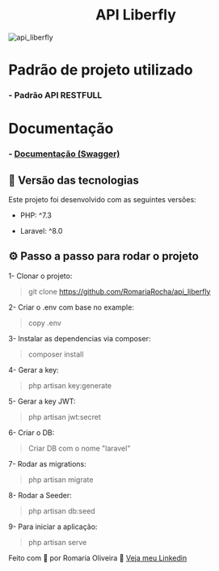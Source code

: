 <h1 align="center"> API Liberfly </h1>

<img src="https://i.ibb.co/4pFmFj4/download.png" alt="api_liberfly">

# Padrão de projeto utilizado

### - Padrão API RESTFULL


# Documentação

### - [Documentação (Swagger)](http://127.0.0.1:8000/api/documentation)


## 🚀 Versão das tecnologias

Este projeto foi desenvolvido com as seguintes versões:


- PHP: ^7.3

- Laravel: ^8.0



## ⚙ Passo a passo para rodar o projeto

1- Clonar o projeto:
> git clone https://github.com/RomariaRocha/api_liberfly

2- Criar o .env com base no example:
> copy .env

3- Instalar as dependencias via composer:
> composer install

4- Gerar a key:
> php artisan key:generate

5- Gerar a key JWT:
> php artisan jwt:secret

6- Criar o DB:
> Criar DB com o nome "laravel"

7- Rodar as migrations:
> php artisan migrate

8- Rodar a Seeder:
> php artisan db:seed

9- Para iniciar a aplicação:
> php artisan serve



Feito com 💜 por Romaria Oliveira 👋 [Veja meu Linkedin](https://www.linkedin.com/in/romariadev/)
<br>

